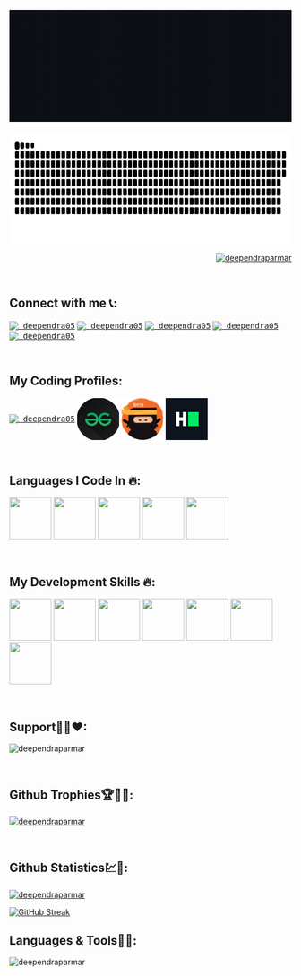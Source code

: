 <p align="left">
  <img width="1050" src="./home.gif" height="200" />
</p>

<p align="center">
 <img width="1050" height="200" src="./github-snake.svg" alt="snake"/>
</p>

<p align="right"><a href="https://github.com/DeependraParmar"><img src="https://komarev.com/ghpvc/?username=deependraparmar&label=Profile%20views&color=blue&style=flat" alt="deependraparmar" /> </a></p>

<br>
<h2 align="left">Connect with me 📞:</h2>
<p align="left">
<kbd><a href="https://twitter.com/_deependra05" target="_blank"><img align="center" src="https://cdn3d.iconscout.com/3d/free/thumb/free-twitter-3d-logo-download-in-png-blend-fbx-gltf-file-formats--social-media-pack-logos-3915176.png?f=webp" alt="_deependra05" height="75" width="75" /></a></kbd>
<kbd><a href="https://linkedin.com/in/deependraparmar" target="_blank"><img align="center" src="https://cdn3d.iconscout.com/3d/free/thumb/free-linkedin-3d-logo-download-in-png-blend-fbx-gltf-file-formats--communication-corporation-social-media-pack-logos-3915173.png?f=webp" alt="_deependra05" height="75" width="75" /></a></kbd>
<kbd><a href="https://instagram.com/_deependra.parmar" target="_blank"><img align="center" src="https://cdn3d.iconscout.com/3d/free/thumb/free-instagram-3d-logo-download-in-png-blend-fbx-gltf-file-formats--social-media-pack-logos-3915166.png?f=webp" alt="_deependra05" height="75" width="75" /></a></kbd>
<kbd><a href="https://deependraparmar.vercel.app/" target="_blank"><img align="center" src="https://cdn3d.iconscout.com/3d/premium/thumb/browser-3d-icon-download-in-png-blend-fbx-gltf-file-formats--website-internet-web-webpage-online-user-interface-pack-icons-9166697.png?f=webp" alt="_deependra05" height="75" width="75" /></a></kbd>
<kbd><a href="https://learnlogics.page.link/RtQw" target="_blank"><img align="center" src="https://cdn3d.iconscout.com/3d/free/thumb/free-youtube-3d-logo-download-in-png-blend-fbx-gltf-file-formats--you-tube-social-media-pack-logos-3915175.png?f=webp" alt="_deependra05" height="75" width="75" /></a></kbd>
</p><br>

<h2 align="left">My Coding Profiles:</h2>
<p align="left">
<kbd><a href="https://leetcode.com/u/deependraparmar" target="_blank"><img align="center" src="https://cdn3d.iconscout.com/3d/free/thumb/free-leetcode-3d-icon-download-in-png-blend-fbx-gltf-file-formats--leet-code-programming-game-logos-and-brands-pack-icons-9325307.png?f=webp" alt="_deependra05" height="75" width="75" /></a></kbd>
<kbd><a href="https://geeksforgeeks.org/user/deependraparmar1" target="_blank"><img align="center" src="https://github.com/DeependraParmar/Deependra-Parmar-Portfolio/blob/master/src/assets/gfg.png" alt="_deependra05" height="75" width="75" /></a></kbd>
<kbd><a href="https://naukri.com/code360/profile/deependraparmar" target="_blank"><img align="center" src="https://github.com/DeependraParmar/Deependra-Parmar-Portfolio/blob/master/src/assets/cn.png" alt="_deependra05" height="75" width="75" /></a></kbd>
<kbd><a href="https://hackerrank.com/profile/deependraparmar1" target="_blank"><img align="center" src="https://github.com/DeependraParmar/Deependra-Parmar-Portfolio/blob/master/src/assets/hackerrank.png" alt="_deependra05" height="75" width="75" /></a></kbd>
</p><br>

<h2 align="left">Languages I Code In 🔥:</h2>
<p align="left">
<kbd><img src="https://cdn3d.iconscout.com/3d/free/thumb/free-s-3d-icon-download-in-png-blend-fbx-gltf-file-formats--c-plus-logo-programming-language-coding-lang-pack-logos-icons-7578015.png?f=webp" width="75" height="75" /></kbd>
<kbd><img src="https://cdn3d.iconscout.com/3d/free/thumb/free-java-3d-icon-download-in-png-blend-fbx-gltf-file-formats--object-oriented-jvm-logo-applications-coding-lang-pack-logos-icons-7578017.png?f=webp" width="75" height="75" /></kbd>
<kbd><img src="https://cdn3d.iconscout.com/3d/free/thumb/free-javascript-3d-icon-download-in-png-blend-fbx-gltf-file-formats--html-logo-vue-angular-coding-lang-pack-logos-icons-7577991.png?f=webp" width="75" height="75" /></kbd>
<kbd><img src="https://cdn3d.iconscout.com/3d/free/thumb/free-typescript-3d-icon-download-in-png-blend-fbx-gltf-file-formats--microsoft-logo-angular-language-javascript-static-type-coding-lang-pack-logos-icons-7577992.png?f=webp" width="75" height="75" /></kbd>
<kbd><img src="https://cdn3d.iconscout.com/3d/free/thumb/free-sql-3d-icon-download-in-png-blend-fbx-gltf-file-formats--database-data-management-relational-logo-analysis-coding-lang-pack-logos-icons-7578022.png?f=webp" width="75" height="75" /></kbd>

</p> <br>

<h2 align="left">My Development Skills 🔥:</h2>
<p align="left">
<kbd><img src="https://cdn3d.iconscout.com/3d/free/thumb/free-html-3d-icon-download-in-png-blend-fbx-gltf-file-formats--html5-logo-dom-markup-language-frontend-coding-lang-pack-logos-icons-7578018.png?f=webp" width="75" height="75" /></kbd>
<kbd><img src="https://cdn3d.iconscout.com/3d/free/thumb/free-css-3d-icon-download-in-png-blend-fbx-gltf-file-formats--html-logo-css3-html5-cascading-style-sheets-coding-lang-pack-logos-icons-7578024.png?f=webp" width="75" height="75" /></kbd>
<kbd><img src="https://cdn3d.iconscout.com/3d/free/thumb/free-tailwind-3d-icon-download-in-png-blend-fbx-gltf-file-formats--html-logo-css-framework-customizable-coding-lang-pack-logos-icons-7577995.png?f=webp" width="75" height="75" /></kbd>
<kbd><img src="https://cdn3d.iconscout.com/3d/free/thumb/free-react-3d-icon-download-in-png-blend-fbx-gltf-file-formats--facebook-logo-native-javascript-library-user-interfaces-coding-lang-pack-logos-icons-7578010.png?f=webp" width="75" height="75" /></kbd>
<kbd><img src="https://cdn3d.iconscout.com/3d/free/thumb/free-nodejs-3d-icon-download-in-png-blend-fbx-gltf-file-formats--javascript-runtime-backend-node-js-logo-coding-lang-pack-logos-icons-7578002.png?f=webp" width="75" height="75" /></kbd>
<kbd><img src="https://cdn3d.iconscout.com/3d/free/thumb/free-mongo-db-3d-icon-download-in-png-blend-fbx-gltf-file-formats--mongodb-database-document-oriented-nosql-coding-lang-pack-logos-icons-7577996.png?f=webp" width="75" height="75" /></kbd>
<kbd><img src="https://cdn3d.iconscout.com/3d/free/thumb/free-git-3d-icon-download-in-png-blend-fbx-gltf-file-formats--github-logo-version-control-system-vcs-coding-lang-pack-logos-icons-7578021.png?f=webp" width="75" height="75" /></kbd>

</p> <br>

<p align="left">
  <h2 align="left">Support💁‍♂️♥:</h2>
<p><a href="https://www.buymeacoffee.com/deependraparmar"> <img align="left" src="https://cdn.buymeacoffee.com/buttons/v2/default-yellow.png" height="50" width="210" alt="deependraparmar" /></a></p> <br>
</p><br>

<p align="left">
  <h2 align="left">Github Trophies🏆🌟✨:</h2>
<p align="left"> <a href="https://github.com/DeependraParmar"><img src="https://github-profile-trophy.vercel.app/?username=deependraparmar&theme=tokyonight&margin-w=10" alt="deependraparmar" /></a> </p><br><be>
</p>


<h2 align="left">Github Statistics💹🤵: </h2>
<p><a href="https://github.com/DeependraParmar"><img align="center" src="https://github-readme-stats.vercel.app/api?username=deependraparmar&rank_icon=github&show_icons=true&theme=nightowl&locale=en" alt="deependraparmar" /></a></p>

[![GitHub Streak](https://github-readme-streak-stats.herokuapp.com?user=DeependraParmar&theme=nightowl&date_format=j%20M%5B%20Y%5D&card_width=600)](https://github.com/DeependraParmar)
<!--[![GitHub Streak](https://streak-stats.demolab.com/user=DeependraParmar&theme=nightowl&date_format=j%20M%5B%20Y%5D&card_width=600)](https://github.com/DeependraParmar)-->

<h2 align="left">Languages & Tools🚗🎉: </h2>
<p><a href="https://github.com/DeependraParmar"><img align="left" src="https://github-readme-stats.vercel.app/api/top-langs?username=deependraparmar&theme=nightowl&show_icons=true&locale=en&layout=compact&card_width=350&hide=jupyter%20notebook" alt="deependraparmar" /></a></p>




